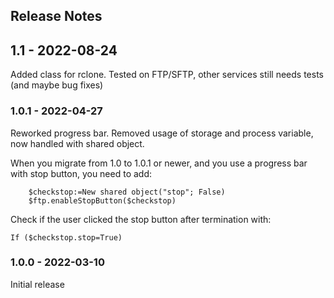 ## Release Notes

## 1.1  - 2022-08-24
Added class for rclone. Tested on FTP/SFTP, other services still needs tests (and maybe bug fixes)

### 1.0.1 - 2022-04-27
Reworked progress bar. Removed usage of storage and process variable, now handled with shared object.

When you migrate from 1.0 to 1.0.1 or newer, and you use a progress bar with stop button, you need to add:
```4D
	$checkstop:=New shared object("stop"; False)
	$ftp.enableStopButton($checkstop)
```
Check if the user clicked the stop button after termination with:
```4D
If ($checkstop.stop=True)
```

### 1.0.0 - 2022-03-10
Initial release